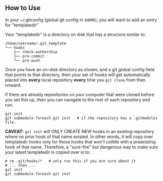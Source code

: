 ## How to Use

In your ~/.gitconfig (global git config in `$HOME`), you will want to add an
entry for "templatedir"

Your "templatedir" is a directory on disk that has a structure similar to:

```
/home/username/.git_template
└── hooks
    ├── check-authorship
    ├── pre-commit
    └── pre-push
```

Once you have an on-disk directory as shown, and a git global config field that
points to that directory, then your set of hooks will get automatically placed
into **every** local repository **every** time you `git clone` from then onward.

If there are already repositories on your computer that were cloned before you
set this up, then you can navigate to the root of each repository and run:

```
git init
git submodule foreach git init   # if the repository has a .gitmodules file.
```

**CAVEAT:** `git init` will ONLY CREATE NEW hooks in an existing repository
where no prior hook of that name existed. In other words, it will copy over
templatedir hooks only for those hooks that *won't collide* with a preexisting
hook of that name. Therefore, a "sure-fire" but dangerous way to make sure your
latest templatedir is copied over is to:

```
# rm .git/hooks/*   # only run this if you are sure about it
# ... then ...
git init
git submodule foreach git init
```
